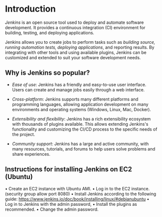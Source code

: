 # Introduction
*Jenkins* is an open source tool used to deploy and automate software development. It provides a continuous integration (CI) environment for building, testing, and deploying applications. 

Jenkins allows you to create jobs to perform tasks such as *building source, running automation tests, deploying applications*, and reporting results. By integrating with other tools and using available plugins, Jenkins can be customized and extended to suit your software development needs.

## Why is Jenkins so popular?

- *Ease of use*: Jenkins has a friendly and easy-to-use user interface. Users can create and manage jobs easily through a web interface.

- *Cross-platform*: Jenkins supports many different platforms and programming languages, allowing application development on many environments and operating systems (Windows, Linux, Mac, Docker).

- *Extensibility and flexibility*: Jenkins has a rich extensibility ecosystem with thousands of plugins available. This allows extending Jenkins's functionality and customizing the CI/CD process to the specific needs of the project.

- *Community support*: Jenkins has a large and active community, with many resources, tutorials, and forums to help users solve problems and share experiences.

## Instructions for installing Jenkins on EC2 (Ubuntu)
• Create an EC2 instance with Ubuntu AMI.
• Log in to the EC2 instance. (security group allow port 8080)
• Install Jenkins according to the following guide:
https://www.jenkins.io/doc/book/installing/linux/#debianubuntu
• Log in to Jenkins with the admin password,
• Install the plugins as recommended.
• Change the admin password.